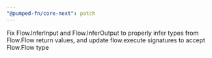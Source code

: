 ```yaml
---
"@pumped-fn/core-next": patch
---
```


Fix Flow.InferInput and Flow.InferOutput to properly infer types from Flow.Flow return values, and update flow.execute signatures to accept Flow.Flow type
